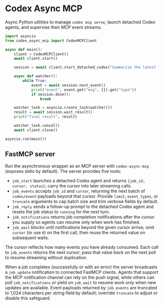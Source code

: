 # Codex Async MCP

Async Python utilities to manage `codex mcp serve`, launch detached Codex agents,
and supervise their MCP event streams.

```python
import asyncio
from codex_async_mcp import CodexMCPClient

async def main():
    client = CodexMCPClient()
    await client.start()

    session = await client.start_detached_codex("Summarise the latest logs")

    async def watcher():
        while True:
            event = await session.next_event()
            print("event", event.get("msg", {}).get("type"))
            if session.done():
                break

    watcher_task = asyncio.create_task(watcher())
    result = await session.wait_result()
    print("final result", result)

    watcher_task.cancel()
    await client.close()

asyncio.run(main())
```

## FastMCP server

Run the asynchronous wrapper as an MCP server with `codex-async-mcp` (exposes
stdio by default). The server provides five tools:

- `job_start` launches a detached Codex agent and returns `{job_id, cursor, status}`;
  carry the cursor into later streaming calls.
- `job_events` accepts `job_id` and `cursor`, returning the next batch
  of `codex/event` payloads beyond that cursor. Provide `limit`,
  `event_types`, or `truncate` arguments to cap batch size and trim verbose
  fields by default.
- `job_reply` sends a follow-up prompt to the detached Codex agent and
  resets the job status to `running` for the next turn.
- `job_notifications` returns job completion notifications after the
  cursor you supply so agents can resume only when work has finished.
- `job_wait` blocks until notifications beyond the given cursor arrive;
  omit `cursor` (or use `0`) on the first call, then reuse the returned value on
  subsequent waits.

The cursor reflects how many events you have already consumed. Each call to
`job_events` returns the next cursor; pass that value back on the next
poll to resume streaming without duplication.

When a job completes (successfully or with an error) the server broadcasts a
`job_update` notification to connected FastMCP clients. Agents that
support the MCP notification channel can rely on the push signal, while others
can poll `job_notifications` or yield on `job_wait` to resume
work only when new updates are available. Event payloads returned by
`job_events` are truncated to 1,024 characters per string field by
default; override `truncate` to adjust or disable this safeguard.
